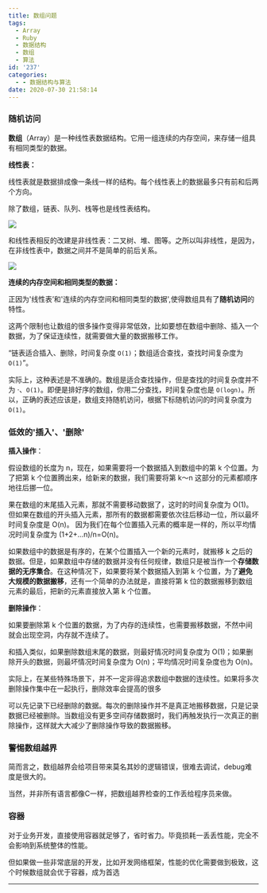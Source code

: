 ```yaml
---
title: 数组问题
tags:
  - Array
  - Ruby
  - 数据结构
  - 数组
  - 算法
id: '237'
categories:
  - - 数据结构与算法
date: 2020-07-30 21:58:14
---
```


### 随机访问

**数组**（Array）是一种线性表数据结构。它用一组连续的内存空间，来存储一组具有相同类型的数据。

**线性表：**

线性表就是数据排成像一条线一样的结构。每个线性表上的数据最多只有前和后两个方向。

除了数组，链表、队列、栈等也是线性表结构。

![](http://img.varsion.cn/blog-img/2020/07/image-5.png)

和线性表相反的改建是非线性表：二叉树、堆、图等。之所以叫非线性，是因为，在非线性表中，数据之间并不是简单的前后关系。

![](http://img.varsion.cn/blog-img/2020/07/image-6.png)

**连续的内存空间和相同类型的数据：**

正因为'线性表’和'连续的内存空间和相同类型的数据',使得数组具有了**随机访问**的特性。

这两个限制也让数组的很多操作变得非常低效，比如要想在数组中删除、插入一个数据，为了保证连续性，就需要做大量的数据搬移工作。

“链表适合插入、删除，时间复杂度 `O(1)`；数组适合查找，查找时间复杂度为 `O(1)`”。

实际上，这种表述是不准确的。数组是适合查找操作，但是查找的时间复杂度并不为 ·、`O(1)`。即便是排好序的数组，你用二分查找，时间复杂度也是 `O(logn)`。所以，正确的表述应该是，数组支持随机访问，根据下标随机访问的时间复杂度为 `O(1)`。

### 低效的'插入'、'删除'

**插入操作**：

假设数组的长度为 n，现在，如果需要将一个数据插入到数组中的第 k 个位置。为了把第 k 个位置腾出来，给新来的数据，我们需要将第 k～n 这部分的元素都顺序地往后挪一位。

果在数组的末尾插入元素，那就不需要移动数据了，这时的时间复杂度为 O(1)。但如果在数组的开头插入元素，那所有的数据都需要依次往后移动一位，所以最坏时间复杂度是 O(n)。 因为我们在每个位置插入元素的概率是一样的，所以平均情况时间复杂度为 (1+2+…n)/n=O(n)。

如果数组中的数据是有序的，在某个位置插入一个新的元素时，就搬移 k 之后的数据。但是，如果数组中存储的数据并没有任何规律，数组只是被当作一个**存储数据的无序集合**。在这种情况下，如果要将某个数据插入到第 k 个位置，为了**避免大规模的数据搬移**，还有一个简单的办法就是，直接将第 k 位的数据搬移到数组元素的最后，把新的元素直接放入第 k 个位置。

**删除操作**：

如果要删除第 k 个位置的数据，为了内存的连续性，也需要搬移数据，不然中间就会出现空洞，内存就不连续了。

和插入类似，如果删除数组末尾的数据，则最好情况时间复杂度为 O(1)；如果删除开头的数据，则最坏情况时间复杂度为 O(n)；平均情况时间复杂度也为 O(n)。

实际上，在某些特殊场景下，并不一定非得追求数组中数据的连续性。如果将多次删除操作集中在一起执行，删除效率会提高的很多

可以先记录下已经删除的数据。每次的删除操作并不是真正地搬移数据，只是记录数据已经被删除。当数组没有更多空间存储数据时，我们再触发执行一次真正的删除操作，这样就大大减少了删除操作导致的数据搬移。

### 警惕数组越界

简而言之，数组越界会给项目带来莫名其妙的逻辑错误，很难去调试，debug难度是很大的。

当然，并非所有语言都像C一样，把数组越界检查的工作丢给程序员来做。

### 容器

对于业务开发，直接使用容器就足够了，省时省力。毕竟损耗一丢丢性能，完全不会影响到系统整体的性能。

但如果做一些非常底层的开发，比如开发网络框架，性能的优化需要做到极致，这个时候数组就会优于容器，成为首选

* * *